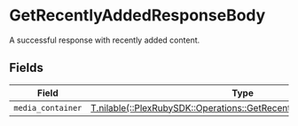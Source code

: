 # GetRecentlyAddedResponseBody

A successful response with recently added content.


## Fields

| Field                                                                                                                             | Type                                                                                                                              | Required                                                                                                                          | Description                                                                                                                       |
| --------------------------------------------------------------------------------------------------------------------------------- | --------------------------------------------------------------------------------------------------------------------------------- | --------------------------------------------------------------------------------------------------------------------------------- | --------------------------------------------------------------------------------------------------------------------------------- |
| `media_container`                                                                                                                 | [T.nilable(::PlexRubySDK::Operations::GetRecentlyAddedMediaContainer)](../../models/operations/getrecentlyaddedmediacontainer.md) | :heavy_minus_sign:                                                                                                                | N/A                                                                                                                               |